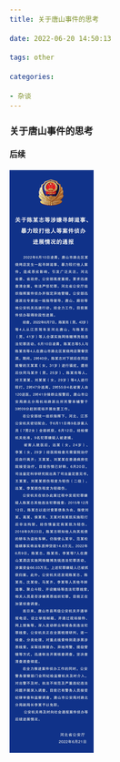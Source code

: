 ```yaml
---
title: 关于唐山事件的思考

date: 2022-06-20 14:50:13

tags: other

categories:

- 杂谈
---
```




 ###  关于唐山事件的思考

<!--more-->

#### 后续

![后续](关于唐山事件的思考/1.jpeg)

